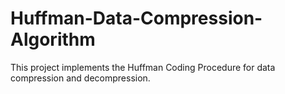 # Huffman-Data-Compression-Algorithm

This project implements the Huffman Coding Procedure for data compression and decompression.
